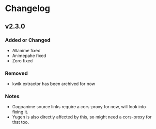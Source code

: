 # Changelog

## v2.3.0

### Added or Changed
- Allanime fixed
- Animepahe fixed
- Zoro fixed

### Removed

- kwik extractor has been archived for now

### Notes

- Gogoanime source links require a cors-proxy for now, will look into fixing it.
- Yugen is also directly affected by this, so might need a cors-proxy for that too.